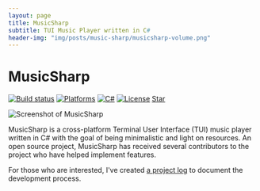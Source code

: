 ```yaml
---
layout: page
title: MusicSharp
subtitle: TUI Music Player written in C#
header-img: "img/posts/music-sharp/musicsharp-volume.png"
---
```


# MusicSharp
[![Build status](https://github.com/markjamesm/MusicSharp/workflows/.NET%20Core/badge.svg?branch=main)](https://github.com/markjamesm/MusicSharp/actions) [![Platforms](https://img.shields.io/badge/Platforms-Windows-blue)]() [![C#](https://img.shields.io/badge/Language-CSharp-darkgreen.svg)](https://en.wikipedia.org/wiki/C_Sharp_(programming_language)) [![License](https://img.shields.io/badge/License-GPL-orange.svg)](https://www.gnu.org/licenses/gpl-3.0.en.html) <a class="github-button" href="https://github.com/markjamesm/musicsharp" data-icon="octicon-star" aria-label="Star markjamesm/musicsharp on GitHub">Star</a>

<img src="https://user-images.githubusercontent.com/20845425/98192579-493ed580-1ee9-11eb-9188-fe6e6e1c0c55.png" alt="Screenshot of MusicSharp">

MusicSharp is a cross-platform Terminal User Interface (TUI) music player written in C# with the goal of being minimalistic and light on resources. An open source project, MusicSharp has received several contributors to the project who have helped implement features.  

For those who are interested, I've created [a project log](https://markjames.dev/2020-10-25-developing-a-cli-music-player-csharp/) to document the development process.

<!-- Place this tag in your head or just before your close body tag. -->
<script async defer src="https://buttons.github.io/buttons.js"></script>